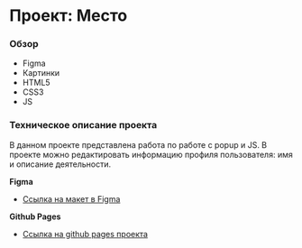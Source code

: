 # Проект: Место

### Обзор

* Figma
* Картинки
* HTML5
* CSS3
* JS

### Техническое описание проекта
В данном проекте представлена работа по работе с popup и JS. В проекте можно редактировать информацию профиля пользователя: имя и описание деятельности.

**Figma**

* [Ссылка на макет в Figma](https://www.figma.com/file/2cn9N9jSkmxD84oJik7xL7/JavaScript.-Sprint-4?node-id=0%3A1)

**Github Pages**

* [Ссылка на github pages проекта](https://ras-svet.github.io/mesto/)